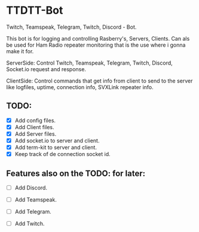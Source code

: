 # TTDTT-Bot

Twitch, Teamspeak, Telegram, Twitch, Discord - Bot. 

This bot is for logging and controlling Rasberry's, Servers, Clients. Can als be used for Ham Radio repeater monitoring that is the use where i gonna make it for.

ServerSide: Control Twitch, Teamspeak, Telegram, Twitch, Discord, Socket.io request and response.

ClientSide: Control commands that get info from client to send to the server like logfiles, uptime, connection info, SVXLink repeater info.

TODO:
----
- [x] Add config files.
- [x] Add Client files.
- [x] Add Server files.
- [x] Add socket.io to server and client.
- [x] Add term-kit to server and client.
- [x] Keep track of de connection socket id.

Features also on the TODO: for later:
----
- [ ] Add Discord.
- [ ] Add Teamspeak.
- [ ] Add Telegram.
- [ ] Add Twitch.







